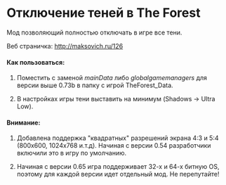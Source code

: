 # Отключение теней в The Forest

Мод позволяющий полностью отключать в игре все тени.

Веб страничка: http://maksovich.ru/126

#### Как пользоваться:

1. Поместить с заменой *mainData* либо *globalgamemanagers* для версии выше 0.73b в папку с игрой TheForest_Data.

2. В настройках игры тени выставить на минимум (Shadows → Ultra Low).

#### Внимание:

1. Добавлена поддержка "квадратных" разрешений экрана 4:3 и 5:4 (800x600, 1024x768 и.т.д). Начиная с версии 0.54 разработчики включили это в игру по умолчанию.

2. Начиная с версии 0.65 игра поддерживает 32-х и 64-х битную OS, поэтому для каждой версии идет отдельный мод. Не перепутайте!
